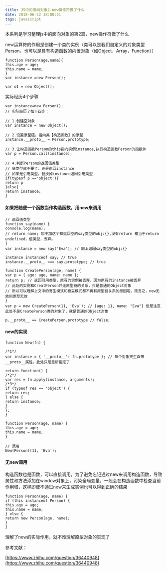 ```yaml
---
title: JS中的面向对象2-new操作符做了什么
date: 2018-06-22 18:00:51
tags: javascript
---
```

本系列是学习整理js中的面向对象的第2篇，new操作符做了什么
<!-- more -->

new运算符的作用是创建一个类的实例（类可以是我们自定义的对象类型Person，也可以是具有构造函数的内置对象（如Object，Array，Function））

```
function Person(age,name){
this.age = age;
this.name = name;
}
var instance =new Person();

var o1 = new Object();
```

实际经历4个步骤

```
var instance=new Person();
// 实际经历了如下四步：

// 1.创建空对象
var instance = new Object();

// 2.设置原型链，指向类【构造函数】的原型
instance.__proto__ = Person.prototype;

// 3.让构造函数Person的this指向实例instance,执行构造函数Person的函数体
var p = Person.call(instance);

// 4.判断Person的返回值类型
// 值类型就不要了，还是返回instance
// 如果是引用类型，替换掉instance返回引用类型
if(typeof p =='object'){
return p
}else{
return instance;
}
```

#### 如果把随便一个函数当作构造函数，用new来调用

```
// 返回值类型
function say(name) {
console.log(name);
// return name; 加不加这个都返回空的say类型的obj:{},没有return 相当于return undefined，值类型，丢弃。
}
var instance = new say('Eva'); // 同上返回say类型的obj:{}

instance instanceof say; // true
instance.__proto__ === say.prototype; // true

function CreatePerson(age, name) {
var p = { age: age, name: name };
return p; // 返回引用类型，原有的实例被丢弃，因为原有的instance被丢弃
// 此处的实例和CreatPerson并无原型链的关系，只是普通的Object对象
// 所以可以理解上文中的寄生模式和稳妥模式都不再有原型链关系的原因啦。简言之，new无效则原型无效
}
var p = new CreatePerson(11, 'Eva'); // {age: 11, name: "Eva"} 但是注意此处不是CreatePerson类的对象了，就是普通的Object对象

p.__proto__ == CreatePerson.prototype // false;
```

#### new的实现

```
function New(fn) {

/*1*/
var instance = { '__proto__': fn.prototype }; // 每个对象天生自带__proto__属性，此处只是重新指定了

return function() {
/*2*/
var res = fn.apply(instance, arguments);
/*3*/
if (typeof res == 'object') {
return res;
} else {
return instance;
}
};
}

function Person(age, name) {
this.age = age;
this.name = name;
}

// 调用
New(Person)(11, 'Eva');
```

#### 无new调用

构造函数也是函数，可以直接调用，为了避免忘记通过new来调用构造函数，导致属性和方法添加在window对象上，污染全局变量，一般会在构造函数中检查当前作用域，这样即使不通过new来生成实例也可以得到正确的结果

```
function Person(age, name) {
if (this instanceof Person) {
this.age = age;
this.name = name;
} else {
return new Person(age, name);
}
}
```

理解了new的实际作用，就不难理解原型对象的实现了

参考文献：

[https://www.zhihu.com/question/36440948](https://www.zhihu.com/question/36440948)
